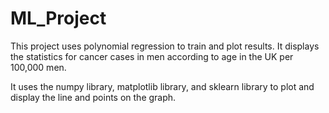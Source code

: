 # ML_Project

This project uses polynomial regression to train and plot results.
It displays the statistics for cancer cases in men according to age in the UK per 100,000 men.

It uses the numpy library, matplotlib library, and sklearn library to plot and display the line and points on the graph. 
